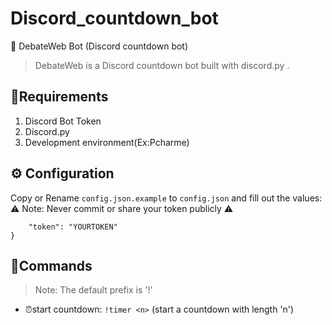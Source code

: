 # Discord_countdown_bot
 🤖 DebateWeb Bot (Discord countdown bot)
> DebateWeb is a Discord countdown bot built with discord.py .
## 🦾Requirements
1. Discord Bot Token
2. Discord.py
3. Development environment(Ex:Pcharme)
## ⚙️ Configuration
Copy or Rename `config.json.example` to `config.json` and fill out the values:
⚠️ Note: Never commit or share your token publicly ⚠️
```{
	"token": "YOURTOKEN"
}
```
## 📝Commands
> Note: The default prefix is '!'
* ⏰start countdown:
`!timer <n>` (start a countdown with length 'n') 
